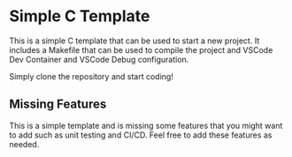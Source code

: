 # Simple C Template

This is a simple C template that can be used to start a new project. It includes a Makefile that can be used to compile the project and VSCode Dev Container and VSCode Debug configuration.

Simply clone the repository and start coding!

## Missing Features

This is a simple template and is missing some features that you might want to add such as unit testing and CI/CD. Feel free to add these features as needed.
